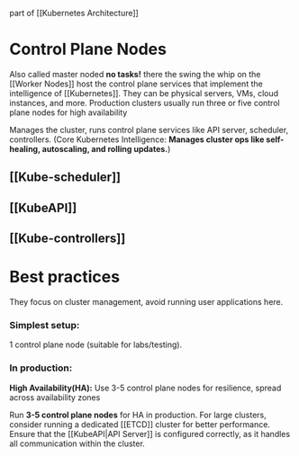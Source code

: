 part of [[Kubernetes Architecture]]
# Control Plane Nodes
Also called master noded
**no tasks!** there the swing the whip on the [[Worker Nodes]]
host the control plane services that implement the intelligence of [[Kubernetes]]. They can be physical servers, VMs, cloud instances, and more. Production clusters usually run three or five control plane nodes for high availability

Manages the cluster, runs control plane services like API server, scheduler, controllers. (Core Kubernetes Intelligence: **Manages cluster ops like self-healing, autoscaling, and rolling updates.**)
## [[Kube-scheduler]]

## [[KubeAPI]]

## [[Kube-controllers]]


# Best practices
They focus on cluster management, avoid running user applications here. 
### Simplest setup: 
1 control plane node (suitable for labs/testing). 
### In production: 
**High Availability(HA):** Use 3-5 control plane nodes for resilience, spread across availability zones

Run **3-5 control plane nodes** for HA in production. For large clusters, consider running a dedicated [[ETCD]] cluster for better performance. Ensure that the [[KubeAPI|API Server]] is configured correctly, as it handles all communication within the cluster.
